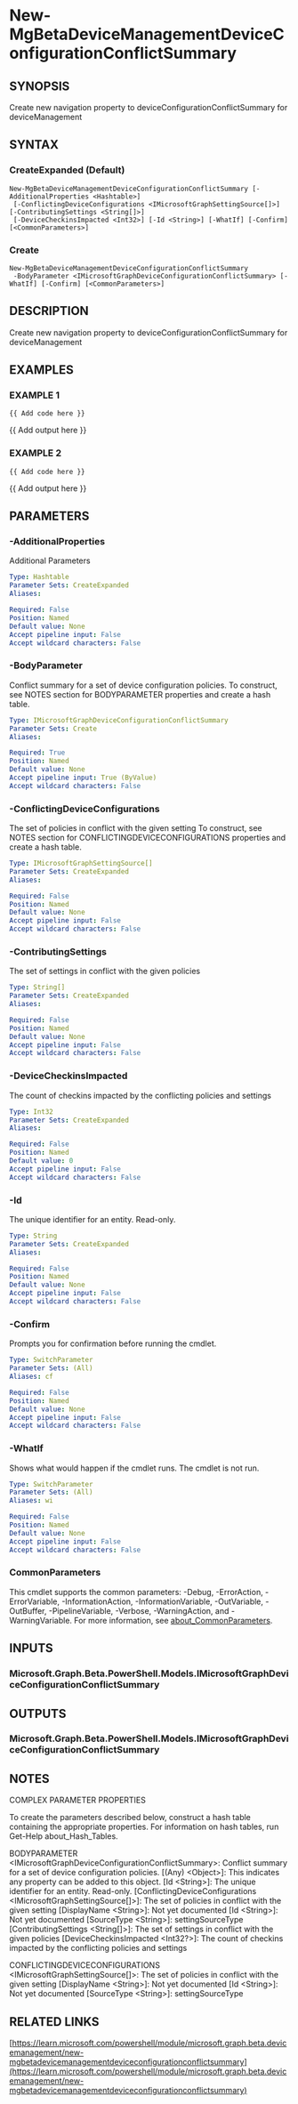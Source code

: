 ﻿---
external help file: Microsoft.Graph.Beta.DeviceManagement-help.xml
Module Name: Microsoft.Graph.Beta.DeviceManagement
online version: https://learn.microsoft.com/powershell/module/microsoft.graph.beta.devicemanagement/new-mgbetadevicemanagementdeviceconfigurationconflictsummary
schema: 2.0.0
---

# New-MgBetaDeviceManagementDeviceConfigurationConflictSummary

## SYNOPSIS
Create new navigation property to deviceConfigurationConflictSummary for deviceManagement

## SYNTAX

### CreateExpanded (Default)
```
New-MgBetaDeviceManagementDeviceConfigurationConflictSummary [-AdditionalProperties <Hashtable>]
 [-ConflictingDeviceConfigurations <IMicrosoftGraphSettingSource[]>] [-ContributingSettings <String[]>]
 [-DeviceCheckinsImpacted <Int32>] [-Id <String>] [-WhatIf] [-Confirm] [<CommonParameters>]
```

### Create
```
New-MgBetaDeviceManagementDeviceConfigurationConflictSummary
 -BodyParameter <IMicrosoftGraphDeviceConfigurationConflictSummary> [-WhatIf] [-Confirm] [<CommonParameters>]
```

## DESCRIPTION
Create new navigation property to deviceConfigurationConflictSummary for deviceManagement

## EXAMPLES

### EXAMPLE 1
```
{{ Add code here }}
```

{{ Add output here }}

### EXAMPLE 2
```
{{ Add code here }}
```

{{ Add output here }}

## PARAMETERS

### -AdditionalProperties
Additional Parameters

```yaml
Type: Hashtable
Parameter Sets: CreateExpanded
Aliases:

Required: False
Position: Named
Default value: None
Accept pipeline input: False
Accept wildcard characters: False
```

### -BodyParameter
Conflict summary for a set of device configuration policies.
To construct, see NOTES section for BODYPARAMETER properties and create a hash table.

```yaml
Type: IMicrosoftGraphDeviceConfigurationConflictSummary
Parameter Sets: Create
Aliases:

Required: True
Position: Named
Default value: None
Accept pipeline input: True (ByValue)
Accept wildcard characters: False
```

### -ConflictingDeviceConfigurations
The set of policies in conflict with the given setting
To construct, see NOTES section for CONFLICTINGDEVICECONFIGURATIONS properties and create a hash table.

```yaml
Type: IMicrosoftGraphSettingSource[]
Parameter Sets: CreateExpanded
Aliases:

Required: False
Position: Named
Default value: None
Accept pipeline input: False
Accept wildcard characters: False
```

### -ContributingSettings
The set of settings in conflict with the given policies

```yaml
Type: String[]
Parameter Sets: CreateExpanded
Aliases:

Required: False
Position: Named
Default value: None
Accept pipeline input: False
Accept wildcard characters: False
```

### -DeviceCheckinsImpacted
The count of checkins impacted by the conflicting policies and settings

```yaml
Type: Int32
Parameter Sets: CreateExpanded
Aliases:

Required: False
Position: Named
Default value: 0
Accept pipeline input: False
Accept wildcard characters: False
```

### -Id
The unique identifier for an entity.
Read-only.

```yaml
Type: String
Parameter Sets: CreateExpanded
Aliases:

Required: False
Position: Named
Default value: None
Accept pipeline input: False
Accept wildcard characters: False
```

### -Confirm
Prompts you for confirmation before running the cmdlet.

```yaml
Type: SwitchParameter
Parameter Sets: (All)
Aliases: cf

Required: False
Position: Named
Default value: None
Accept pipeline input: False
Accept wildcard characters: False
```

### -WhatIf
Shows what would happen if the cmdlet runs.
The cmdlet is not run.

```yaml
Type: SwitchParameter
Parameter Sets: (All)
Aliases: wi

Required: False
Position: Named
Default value: None
Accept pipeline input: False
Accept wildcard characters: False
```

### CommonParameters
This cmdlet supports the common parameters: -Debug, -ErrorAction, -ErrorVariable, -InformationAction, -InformationVariable, -OutVariable, -OutBuffer, -PipelineVariable, -Verbose, -WarningAction, and -WarningVariable. For more information, see [about_CommonParameters](http://go.microsoft.com/fwlink/?LinkID=113216).

## INPUTS

### Microsoft.Graph.Beta.PowerShell.Models.IMicrosoftGraphDeviceConfigurationConflictSummary
## OUTPUTS

### Microsoft.Graph.Beta.PowerShell.Models.IMicrosoftGraphDeviceConfigurationConflictSummary
## NOTES
COMPLEX PARAMETER PROPERTIES

To create the parameters described below, construct a hash table containing the appropriate properties.
For information on hash tables, run Get-Help about_Hash_Tables.

BODYPARAMETER \<IMicrosoftGraphDeviceConfigurationConflictSummary\>: Conflict summary for a set of device configuration policies.
  \[(Any) \<Object\>\]: This indicates any property can be added to this object.
  \[Id \<String\>\]: The unique identifier for an entity.
Read-only.
  \[ConflictingDeviceConfigurations \<IMicrosoftGraphSettingSource\[\]\>\]: The set of policies in conflict with the given setting
    \[DisplayName \<String\>\]: Not yet documented
    \[Id \<String\>\]: Not yet documented
    \[SourceType \<String\>\]: settingSourceType
  \[ContributingSettings \<String\[\]\>\]: The set of settings in conflict with the given policies
  \[DeviceCheckinsImpacted \<Int32?\>\]: The count of checkins impacted by the conflicting policies and settings

CONFLICTINGDEVICECONFIGURATIONS \<IMicrosoftGraphSettingSource\[\]\>: The set of policies in conflict with the given setting
  \[DisplayName \<String\>\]: Not yet documented
  \[Id \<String\>\]: Not yet documented
  \[SourceType \<String\>\]: settingSourceType

## RELATED LINKS

[https://learn.microsoft.com/powershell/module/microsoft.graph.beta.devicemanagement/new-mgbetadevicemanagementdeviceconfigurationconflictsummary](https://learn.microsoft.com/powershell/module/microsoft.graph.beta.devicemanagement/new-mgbetadevicemanagementdeviceconfigurationconflictsummary)

